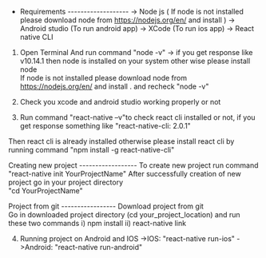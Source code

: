 - Requirements  ------------------- 
    -> Node js ( If node is not installed please download node from https://nodejs.org/en/ and install )
    -> Android studio (To run android app) 
    -> XCode (To run ios app) 
    -> React native CLI 

1.  Open Terminal And run command  "node -v" 
        -> if you get response like v10.14.1 then node is installed on your system other wise please install node  
        If node is not installed please download node from https://nodejs.org/en/ and install . and recheck "node -v" 

2.  Check you xcode and android studio working properly or not  

3.  Run command "react-native –v"to check react cli installed or not, if  you get response something like 
        "react-native-cli: 2.0.1"  

Then react cli is already installed otherwise please  install react cli by running command "npm install -g react-native-cli" 

Creating new project ------------------
    To create new project run command "react-native init YourProjectName" 
    After successfully creation of new project go in your project directory  
    "cd YourProjectName" 

Project from git -----------------
    Download project from git  
    Go in downloaded project directory (cd your_project_location) and run these two commands 
        i) npm install 
        ii) react-native link 

4.  Running project on Android and IOS 
        ->IOS: "react-native run-ios" 
        ->Android: "react-native run-android"
